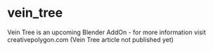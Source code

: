 # vein_tree
Vein Tree is an upcoming Blender AddOn - for more information visit creativepolygon.com
(Vein Tree article not published yet)